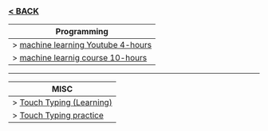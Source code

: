 
### [< BACK ](README.md) 
| Programming |
|---|
| > [machine learning Youtube 4-hours][1]
| > [machine learnig course 10-hours][2]
---
| MISC |
|---|
| > [Touch Typing (Learning)][6]
| > [Touch Typing practice][7]


[1]:https://youtu.be/i_LwzRVP7bg
[2]:https://youtu.be/NWONeJKn6kc
[5]: ---
[6]:https://monkeytype.com/
[7]:https://www.keybr.com/
